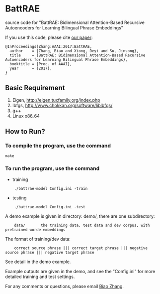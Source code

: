 # BattRAE
source code for "BattRAE: Bidimensional Attention-Based Recursive Autoencoders for Learning Bilingual Phrase Embeddings"

If you use this code, please cite <a href="https://arxiv.org/abs/1605.07874">our paper</a>:
```
@InProceedings{Zhang:AAAI:2017:BattRAE,
  author    = {Zhang, Biao and Xiong, Deyi and Su, Jinsong},
  title     = {BattRAE: Bidimensional Attention-Based Recursive Autoencoders for Learning Bilingual Phrase Embeddings},
  booktitle = {Proc. of AAAI},
  year      = {2017},
}
```

## Basic Requirement

1. Eigen, http://eigen.tuxfamily.org/index.php
2. lbfgs, http://www.chokkan.org/software/liblbfgs/
3. g++
4. Linux x86_64

## How to Run?

### To compile the program, use the command
```
make
```

### To run the program, use the command
* training
```
    ./battrae-model Config.ini -train
```  
* testing
```
    ./battrae-model Config.ini -test
```

A demo example is given in directory: demo/, there are one subdirectory:  
```
    data/       the training data, test data and dev corpus, with pretrained worde embeddings
```
The format of training/dev data: 
```
    correct source phrase ||| correct target phrase ||| negative source phrase ||| negative target phrase
```
See detail in the demo example.  

Example outputs are given in the demo, and see the "Config.ini" for more detailed training and test settings.

For any comments or questions, please email <a href="mailto:zb@stu.xmu.edu.cn">Biao Zhang</a>.
